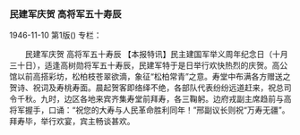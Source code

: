 ### 民建军庆贺  高将军五十寿辰

1946-11-10
第1版()
专栏：

　　民建军庆贺
    高将军五十寿辰
    【本报特讯】民主建国军举义周年纪念日（十月三十日），适逢高树勋将军五十寿辰，民建军特于是日举行欢快热烈的庆贺。高公馆以前高搭彩坊，松柏枝苍翠欲滴，象征“松柏常青”之意。寿堂中布满各方赠送之贺诗、祝词及寿桃寿面。晨起贺客即络绎不绝，各部队代表纷纷远道赶来，祝总司令千秋。九时，边区各地来宾齐集寿堂前拜寿，各三鞠躬。边府戎副主席趋前与高将军握手，口诵：“祝您的大寿与人民革命胜利同年！”邢副议长则祝“万寿无疆”。拜寿毕，举行欢宴，宾主畅谈甚欢。
